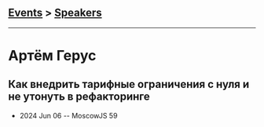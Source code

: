 ## [Events](../README.md) > [Speakers](../speakers.md)
---

# Артём Герус

## Как внедрить тарифные ограничения с нуля и не утонуть в рефакторинге
- 2024 Jun 06 -- MoscowJS 59    
